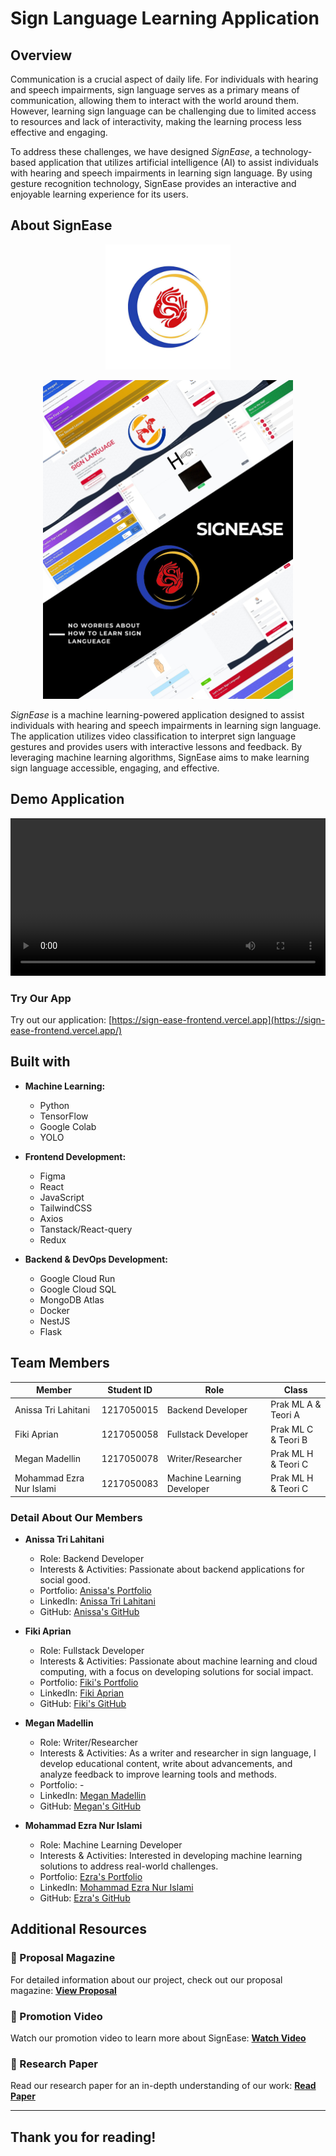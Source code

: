 # Sign Language Learning Application

## Overview

Communication is a crucial aspect of daily life. For individuals with hearing and speech impairments, sign language serves as a primary means of communication, allowing them to interact with the world around them. However, learning sign language can be challenging due to limited access to resources and lack of interactivity, making the learning process less effective and engaging.

To address these challenges, we have designed _SignEase_, a technology-based application that utilizes artificial intelligence (AI) to assist individuals with hearing and speech impairments in learning sign language. By using gesture recognition technology, SignEase provides an interactive and enjoyable learning experience for its users.

## About SignEase

<p align="center">
  <img src="assets/logo.jpg" alt="SignEase Logo" width="200">
</p>

<p align="center">
  <img src="assets/cover.jpg" alt="SignEase Cover" width="400">
</p>

_SignEase_ is a machine learning-powered application designed to assist individuals with hearing and speech impairments in learning sign language. The application utilizes video classification to interpret sign language gestures and provides users with interactive lessons and feedback. By leveraging machine learning algorithms, SignEase aims to make learning sign language accessible, engaging, and effective.

## Demo Application

<video width="100%" height="auto" controls>
  <source src="assets/demo.mp4" type="video/mp4">
  Your browser does not support the video tag.
</video>

### Try Our App

Try out our application:
[https://sign-ease-frontend.vercel.app](https://sign-ease-frontend.vercel.app/)

## Built with

- **Machine Learning:**

  - Python
  - TensorFlow
  - Google Colab
  - YOLO

- **Frontend Development:**

  - Figma
  - React
  - JavaScript
  - TailwindCSS
  - Axios
  - Tanstack/React-query
  - Redux

- **Backend & DevOps Development:**
  - Google Cloud Run
  - Google Cloud SQL
  - MongoDB Atlas
  - Docker
  - NestJS
  - Flask

## Team Members

| Member                   | Student ID | Role                       | Class               |
| ------------------------ | ---------- | -------------------------- | ------------------- |
| Anissa Tri Lahitani      | 1217050015 | Backend Developer          | Prak ML A & Teori A |
| Fiki Aprian              | 1217050058 | Fullstack Developer        | Prak ML C & Teori B |
| Megan Madellin           | 1217050078 | Writer/Researcher          | Prak ML H & Teori C |
| Mohammad Ezra Nur Islami | 1217050083 | Machine Learning Developer | Prak ML H & Teori C |

### Detail About Our Members

- **Anissa Tri Lahitani**

  - Role: Backend Developer
  - Interests & Activities: Passionate about backend applications for social good.
  - Portfolio: [Anissa's Portfolio](https://lahitanido26.github.io/MyPortofolio/)
  - LinkedIn: [Anissa Tri Lahitani](https://www.linkedin.com/in/anissa-tri-lahitani)
  - GitHub: [Anissa's GitHub](https://github.com/lahitanido26)

- **Fiki Aprian**

  - Role: Fullstack Developer
  - Interests & Activities: Passionate about machine learning and cloud computing, with a focus on developing solutions for social impact.
  - Portfolio: [Fiki's Portfolio](https://my-portofolio-fikiap23.vercel.app)
  - LinkedIn: [Fiki Aprian](https://www.linkedin.com/in/fiki-aprian-b8624b216/)
  - GitHub: [Fiki's GitHub](https://github.com/fikiap23)

- **Megan Madellin**

  - Role: Writer/Researcher
  - Interests & Activities: As a writer and researcher in sign language, I develop educational content, write about advancements, and analyze feedback to improve learning tools and methods.
  - Portfolio: -
  - LinkedIn: [Megan Madellin](https://www.linkedin.com/in/megan-medellin-884180287/)
  - GitHub: [Megan's GitHub](http://github.com/meganmedellin)

- **Mohammad Ezra Nur Islami**
  - Role: Machine Learning Developer
  - Interests & Activities: Interested in developing machine learning solutions to address real-world challenges.
  - Portfolio: [Ezra's Portfolio](https://heyzra.github.io/hizra.github.io/)
  - LinkedIn: [Mohammad Ezra Nur Islami](https://www.linkedin.com/in/mohammad-ezra/)
  - GitHub: [Ezra's GitHub](https://github.com/heyZra)

## Additional Resources

### 📖 Proposal Magazine

For detailed information about our project, check out our proposal magazine:
[**View Proposal**](https://www.canva.com/design/DAGEgiqntso/sw5DbRPi_M3e49yOKYTKkQ/view?utm_content=DAGEgiqntso&utm_campaign=designshare&utm_medium=link&utm_source=editor)

### 🎥 Promotion Video

Watch our promotion video to learn more about SignEase:
[**Watch Video**](https://www.instagram.com/reel/C63wB4rhmLU/?igshid=dTZ1aXBtdHRibWFu)

### 📄 Research Paper

Read our research paper for an in-depth understanding of our work:
[**Read Paper**](https://docs.google.com/document/d/1deU1LgYhlwujQ6Ej4Hdu6nlf8Xsi-FcN/edit?usp=sharing&ouid=114345206565782897853&rtpof=true&sd=true)

---

## Thank you for reading!
